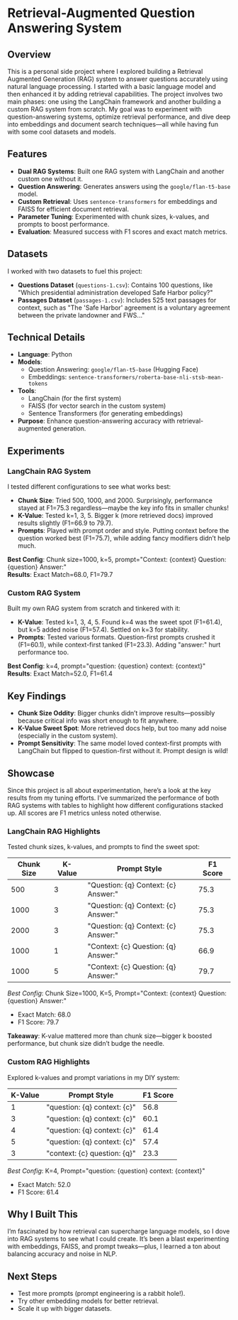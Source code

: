 # Retrieval-Augmented Question Answering System

## Overview

This is a personal side project where I explored building a Retrieval Augmented Generation (RAG) system to answer questions accurately using natural language processing. I started with a basic language model and then enhanced it by adding retrieval capabilities. The project involves two main phases: one using the LangChain framework and another building a custom RAG system from scratch. My goal was to experiment with question-answering systems, optimize retrieval performance, and dive deep into embeddings and document search techniques—all while having fun with some cool datasets and models.

## Features

- **Dual RAG Systems**: Built one RAG system with LangChain and another custom one without it.
- **Question Answering**: Generates answers using the `google/flan-t5-base` model.
- **Custom Retrieval**: Uses `sentence-transformers` for embeddings and FAISS for efficient document retrieval.
- **Parameter Tuning**: Experimented with chunk sizes, k-values, and prompts to boost performance.
- **Evaluation**: Measured success with F1 scores and exact match metrics.

## Datasets

I worked with two datasets to fuel this project:
- **Questions Dataset** (`questions-1.csv`): Contains 100 questions, like "Which presidential administration developed Safe Harbor policy?"
- **Passages Dataset** (`passages-1.csv`): Includes 525 text passages for context, such as "The 'Safe Harbor' agreement is a voluntary agreement between the private landowner and FWS..."

## Technical Details

- **Language**: Python
- **Models**:
  - Question Answering: `google/flan-t5-base` (Hugging Face)
  - Embeddings: `sentence-transformers/roberta-base-nli-stsb-mean-tokens`
- **Tools**:
  - LangChain (for the first system)
  - FAISS (for vector search in the custom system)
  - Sentence Transformers (for generating embeddings)
- **Purpose**: Enhance question-answering accuracy with retrieval-augmented generation.

## Experiments

### LangChain RAG System
I tested different configurations to see what works best:
- **Chunk Size**: Tried 500, 1000, and 2000. Surprisingly, performance stayed at F1=75.3 regardless—maybe the key info fits in smaller chunks!
- **K-Value**: Tested k=1, 3, 5. Bigger k (more retrieved docs) improved results slightly (F1=66.9 to 79.7).
- **Prompts**: Played with prompt order and style. Putting context before the question worked best (F1=75.7), while adding fancy modifiers didn’t help much.

**Best Config**: Chunk size=1000, k=5, prompt="Context: {context} Question: {question} Answer:"  
**Results**: Exact Match=68.0, F1=79.7

### Custom RAG System
Built my own RAG system from scratch and tinkered with it:
- **K-Value**: Tested k=1, 3, 4, 5. Found k=4 was the sweet spot (F1=61.4), but k=5 added noise (F1=57.4). Settled on k=3 for stability.
- **Prompts**: Tested various formats. Question-first prompts crushed it (F1=60.1), while context-first tanked (F1=23.3). Adding "answer:" hurt performance too.

**Best Config**: k=4, prompt="question: {question} context: {context}"  
**Results**: Exact Match=52.0, F1=61.4

## Key Findings
- **Chunk Size Oddity**: Bigger chunks didn’t improve results—possibly because critical info was short enough to fit anywhere.
- **K-Value Sweet Spot**: More retrieved docs help, but too many add noise (especially in the custom system).
- **Prompt Sensitivity**: The same model loved context-first prompts with LangChain but flipped to question-first without it. Prompt design is wild!

## Showcase

Since this project is all about experimentation, here’s a look at the key results from my tuning efforts. I’ve summarized the performance of both RAG systems with tables to highlight how different configurations stacked up. All scores are F1 metrics unless noted otherwise.

### LangChain RAG Highlights
Tested chunk sizes, k-values, and prompts to find the sweet spot:

| Chunk Size | K-Value | Prompt Style                          | F1 Score |
|------------|---------|---------------------------------------|----------|
| 500        | 3       | "Question: {q} Context: {c} Answer:"  | 75.3     |
| 1000       | 3       | "Question: {q} Context: {c} Answer:"  | 75.3     |
| 2000       | 3       | "Question: {q} Context: {c} Answer:"  | 75.3     |
| 1000       | 1       | "Context: {c} Question: {q} Answer:"  | 66.9     |
| 1000       | 5       | "Context: {c} Question: {q} Answer:"  | 79.7     |

*Best Config*: Chunk Size=1000, K=5, Prompt="Context: {context} Question: {question} Answer:"  
- Exact Match: 68.0  
- F1 Score: 79.7  

**Takeaway**: K-value mattered more than chunk size—bigger k boosted performance, but chunk size didn’t budge the needle.

### Custom RAG Highlights
Explored k-values and prompt variations in my DIY system:

| K-Value | Prompt Style                          | F1 Score |
|---------|---------------------------------------|----------|
| 1       | "question: {q} context: {c}"          | 56.8     |
| 3       | "question: {q} context: {c}"          | 60.1     |
| 4       | "question: {q} context: {c}"          | 61.4     |
| 5       | "question: {q} context: {c}"          | 57.4     |
| 3       | "context: {c} question: {q}"          | 23.3     |

*Best Config*: K=4, Prompt="question: {question} context: {context}"  
- Exact Match: 52.0  
- F1 Score: 61.4

## Why I Built This
I’m fascinated by how retrieval can supercharge language models, so I dove into RAG systems to see what I could create. It’s been a blast experimenting with embeddings, FAISS, and prompt tweaks—plus, I learned a ton about balancing accuracy and noise in NLP.

## Next Steps
- Test more prompts (prompt engineering is a rabbit hole!).
- Try other embedding models for better retrieval.
- Scale it up with bigger datasets.
